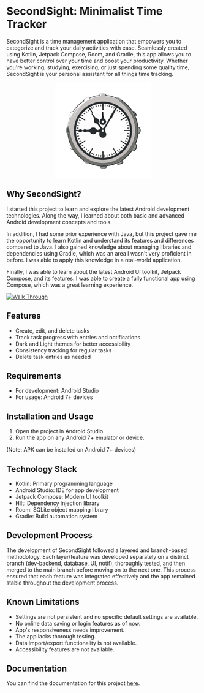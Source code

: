 # SecondSight: Minimalist Time Tracker

SecondSight is a time management application that empowers you to categorize and track your daily activities with ease. Seamlessly created using Kotlin, Jetpack Compose, Room, and Gradle, this app allows you to have better control over your time and boost your productivity. Whether you're working, studying, exercising, or just spending some quality time, SecondSight is your personal assistant for all things time tracking.
<p align="center">
  <img src="docs/Icon.png" alt="Icon" style="display: block; margin: auto; width: 250px; height: 250px;">
</p>



## Why SecondSight?


I started this project to learn and explore the latest Android development technologies. Along the way, I learned about both basic and advanced Android development concepts and tools.

In addition, I had some prior experience with Java, but this project gave me the opportunity to learn Kotlin and understand its features and differences compared to Java. I also gained knowledge about managing libraries and dependencies using Gradle, which was an area I wasn't very proficient in before. I was able to apply this knowledge in a real-world application.

Finally, I was able to learn about the latest Android UI toolkit, Jetpack Compose, and its features. I was able to create a fully functional app using Compose, which was a great learning experience.

[![Walk Through](https://res.cloudinary.com/marcomontalbano/image/upload/v1687906657/video_to_markdown/images/youtube--ueGG7_bCry4-c05b58ac6eb4c4700831b2b3070cd403.jpg)](https://youtu.be/ueGG7_bCry4 "Walk Through")

## Features

* Create, edit, and delete tasks
* Track task progress with entries and notifications
* Dark and Light themes for better accessibility
* Consistency tracking for regular tasks
* Delete task entries as needed

## Requirements

* For development: Android Studio
* For usage: Android 7+ devices

## Installation and Usage

1. Open the project in Android Studio.
2. Run the app on any Android 7+ emulator or device.

(Note: APK can be installed on Android 7+ devices)

## Technology Stack

* Kotlin: Primary programming language
* Android Studio: IDE for app development
* Jetpack Compose: Modern UI toolkit
* Hilt: Dependency injection library
* Room: SQLite object mapping library
* Gradle: Build automation system

## Development Process

The development of SecondSight followed a layered and branch-based methodology. Each layer/feature was developed separately on a distinct branch (dev-backend, database, UI, notif), thoroughly tested, and then merged to the main branch before moving on to the next one. This process ensured that each feature was integrated effectively and the app remained stable throughout the development process.

## Known Limitations

* Settings are not persistent and no specific default settings are available.
* No online data saving or login features as of now.
* App's responsiveness needs improvement.
* The app lacks thorough testing.
* Data import/export functionality is not available.
* Accessibility features are not available.

## Documentation

You can find the documentation for this project [here](docs/README.md).
